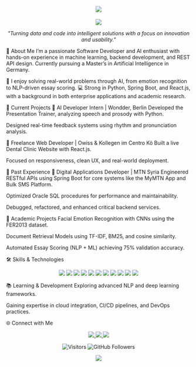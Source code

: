 <h1 align="center"> <img src="https://readme-typing-svg.demolab.com?font=Fira+Code&weight=600&size=35&duration=2000&pause=800&color=36BCF7&center=true&vCenter=true&width=480&lines=Hi%2C+I'm+Hala+Owiss!+%F0%9F%91%8B;AI+Developer+%7C+Software+Engineer;Machine+Learning+Explorer;Python+&+Java+Coder;Open+to+Opportunities!"> </h1> <p align="center"> <img src="https://capsule-render.vercel.app/api?type=waving&color=0:36BCF7,100:F75C7E&height=200&section=header&text=Hala%20Owiss&fontSize=50&fontColor=FFFFFF" /> </p>
<p align="center"> <em>"Turning data and code into intelligent solutions with a focus on innovation and usability."</em> </p>
🚀 About Me
I’m a passionate Software Developer and AI enthusiast with hands-on experience in machine learning, backend development, and REST API design.
Currently pursuing a Master’s in Artificial Intelligence in Germany.

🧠 I enjoy solving real-world problems through AI, from emotion recognition to NLP-driven essay scoring.
💻 Strong in Python, Spring Boot, and React.js, with a background in both enterprise applications and academic research.

🔭 Current Projects
🔹 AI Developer Intern | Wondder, Berlin
Developed the Presentation Trainer, analyzing speech and prosody with Python.

Designed real-time feedback systems using rhythm and pronunciation analysis.

🔹 Freelance Web Developer | Owiss & Kollegen im Centro Kö
Built a live Dental Clinic Website with React.js.

Focused on responsiveness, clean UX, and real-world deployment.

💼 Past Experience
🔹 Digital Applications Developer | MTN Syria
Engineered RESTful APIs using Spring Boot for core systems like the MyMTN App and Bulk SMS Platform.

Optimized Oracle SQL procedures for performance and maintainability.

Debugged, refactored, and enhanced critical backend services.

🧠 Academic Projects
Facial Emotion Recognition with CNNs using the FER2013 dataset.

Document Retrieval Models using TF-IDF, BM25, and cosine similarity.

Automated Essay Scoring (NLP + ML) achieving 75% validation accuracy.

🛠️ Skills & Technologies
<p align="center"> <img src="https://img.shields.io/badge/Python-3776AB?style=for-the-badge&logo=python&logoColor=white" /> <img src="https://img.shields.io/badge/Java-007396?style=for-the-badge&logo=java&logoColor=white" /> <img src="https://img.shields.io/badge/TensorFlow-FF6F00?style=for-the-badge&logo=tensorflow&logoColor=white" /> <img src="https://img.shields.io/badge/PyTorch-EE4C2C?style=for-the-badge&logo=pytorch&logoColor=white" /> <img src="https://img.shields.io/badge/Scikit--Learn-F7931E?style=for-the-badge&logo=scikit-learn&logoColor=white" /> <img src="https://img.shields.io/badge/SQL-4479A1?style=for-the-badge&logo=mysql&logoColor=white" /> <img src="https://img.shields.io/badge/SpringBoot-6DB33F?style=for-the-badge&logo=springboot&logoColor=white" /> <img src="https://img.shields.io/badge/React-61DAFB?style=for-the-badge&logo=react&logoColor=white" /> <img src="https://img.shields.io/badge/Flutter-02569B?style=for-the-badge&logo=flutter&logoColor=white" /> <img src="https://img.shields.io/badge/Git-F05032?style=for-the-badge&logo=git&logoColor=white" /> <img src="https://img.shields.io/badge/Oracle-F80000?style=for-the-badge&logo=oracle&logoColor=white" /> </p>
📚 Learning & Development
Exploring advanced NLP and deep learning frameworks.

Gaining expertise in cloud integration, CI/CD pipelines, and DevOps practices.

🌐 Connect with Me
<p align="center"> <a href="https://www.linkedin.com/in/halaowiss/"> <img src="https://img.shields.io/badge/-LinkedIn-0A66C2?style=for-the-badge&logo=LinkedIn&logoColor=white" /> </a> <a href="https://github.com/HalaOwiss"> <img src="https://img.shields.io/badge/-GitHub-171515?style=for-the-badge&logo=GitHub&logoColor=white" /> </a> <a href="mailto:owisshala@gmail.com"> <img src="https://img.shields.io/badge/-Email-D14836?style=for-the-badge&logo=Gmail&logoColor=white" /> </a> </p>
<p align="center"> <img src="https://visitor-badge.laobi.icu/badge?page_id=HalaOwiss.HalaOwiss" alt="Visitors"> <img src="https://img.shields.io/github/followers/HalaOwiss?label=Follow&style=social" alt="GitHub Followers"> </p>
<p align="center"> <img src="https://capsule-render.vercel.app/api?type=waving&color=0:F75C7E,100:36BCF7&height=200&section=footer"/> </p>
